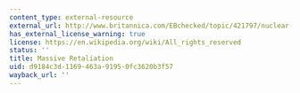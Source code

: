 ```yaml
---
content_type: external-resource
external_url: http://www.britannica.com/EBchecked/topic/421797/nuclear-strategy/52987/Massive-retaliation
has_external_license_warning: true
license: https://en.wikipedia.org/wiki/All_rights_reserved
status: ''
title: Massive Retaliation
uid: d9184c3d-1169-463a-9195-0fc3620b3f57
wayback_url: ''
---
```

